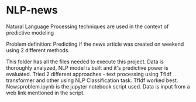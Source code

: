 # NLP-news
Natural Language Processing techniques are used in the context of predictive modeling

Problem definition: Predicting if the news article was created on weekend using 2 different methods.  

This folder has all the files needed to execute this project. Data is thoroughly analyzed, NLP model is built and it's predictive power is evaluated. 
Tried 2 different approaches - text processing using TfIdf transformer and other using NLP Classification task. 
TfIdf worked best. 
Newsproblem.ipynb is the jupyter notebook script used. 
Data is input from a web link mentioned in the script. 
